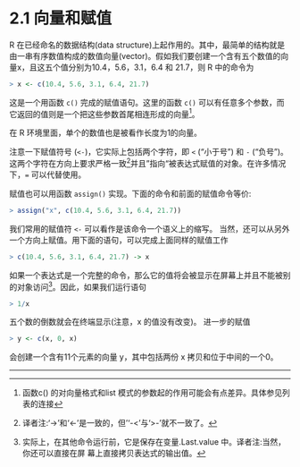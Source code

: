 # 2.1 向量和赋值

R 在已经命名的数据结构(data structure)上起作用的。其中，最简单的结构就是由一串有序数值构成的数值向量(vector)。假如我们要创建一个含有五个数值的向量x，且这五个值分别为10.4，5.6，3.1，6.4 和 21.7，则 R 中的命令为

```R
> x <- c(10.4, 5.6, 3.1, 6.4, 21.7)
```

这是一个用函数 `c()` 完成的赋值语句。这里的函数 `c()` 可以有任意多个参数，而它返回的值则是一个把这些参数首尾相连形成的向量[^1]。

在 R 环境里面，单个的数值也是被看作长度为1的向量。

注意一下赋值符号 (`<-`)，它实际上包括两个字符，即 `<` (“小于号”) 和 `-` (“负号”)。 这两个字符在方向上要求严格一致[^2]并且”指向“被表达式赋值的对象。在许多情况 下，`=` 可以代替使用。

赋值也可以用函数 `assign()` 实现。下面的命令和前面的赋值命令等价: 

```R
> assign("x", c(10.4, 5.6, 3.1, 6.4, 21.7))
```

我们常用的赋值符 `<-` 可以看作是该命令一个语义上的缩写。 当然，还可以从另外一个方向上赋值。用下面的语句，可以完成上面同样的赋值工作

```R
> c(10.4, 5.6, 3.1, 6.4, 21.7) -> x
```

如果一个表达式是一个完整的命令，那么它的值将会被显示在屏幕上并且不能被别的对象访问[^3]。因此，如果我们运行语句

```R
> 1/x
```

五个数的倒数就会在终端显示(注意，x 的值没有改变)。 进一步的赋值

```R
> y <- c(x, 0, x)
```

会创建一个含有11个元素的向量 y，其中包括两份 x 拷贝和位于中间的一个0。





---

[^1]:函数c() 的对向量格式和list 模式的参数起的作用可能会有点差异。具体参见列表的连接
[^2]:译者注:‘->’和‘<-’是一致的，但’‘-<’与‘>-’就不一致了。
[^3]:实际上，在其他命令运行前，它是保存在变量.Last.value 中。译者注:当然，你还可以直接在屏 幕上直接拷贝表达式的输出值。